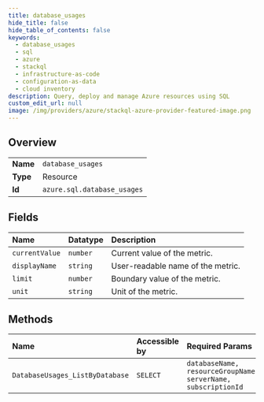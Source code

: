 ```yaml
---
title: database_usages
hide_title: false
hide_table_of_contents: false
keywords:
  - database_usages
  - sql
  - azure    
  - stackql
  - infrastructure-as-code
  - configuration-as-data
  - cloud inventory
description: Query, deploy and manage Azure resources using SQL
custom_edit_url: null
image: /img/providers/azure/stackql-azure-provider-featured-image.png
---
```

  
    

## Overview
<table><tbody>
<tr><td><b>Name</b></td><td><code>database_usages</code></td></tr>
<tr><td><b>Type</b></td><td>Resource</td></tr>
<tr><td><b>Id</b></td><td><code>azure.sql.database_usages</code></td></tr>
</tbody></table>

## Fields
| Name | Datatype | Description |
|:-----|:---------|:------------|
| `currentValue` | `number` | Current value of the metric. |
| `displayName` | `string` | User-readable name of the metric. |
| `limit` | `number` | Boundary value of the metric. |
| `unit` | `string` | Unit of the metric. |
## Methods
| Name | Accessible by | Required Params |
|:-----|:--------------|:----------------|
| `DatabaseUsages_ListByDatabase` | `SELECT` | `databaseName, resourceGroupName, serverName, subscriptionId` |
